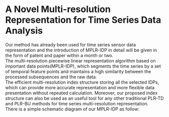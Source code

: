 A Novel Multi-resolution Representation for Time Series Data Analysis 
============================================================================
Our method has already been used for time series sensor data representation and the introduction of MPLR-IDP in detail will be given in the form of patent and paper within a month or two.<br>
The multi-resolution piecewise linear representation algorithm based on important data points(MPLR-IDP), which segments the time series by a set of temporal feature points and maintains a high similarity between the processed subsequences and the raw data.<br>
The efficient multi-resolution index structure storing all the selected IDPs, which can provide more accurate representation and more flexible data presentation without repeated calculation. Moreover, our proposed index structure can also be used as an useful tool for any other traditional PLR-TD and PLR-BU methods for time series multi-resolution representation.<br>
There is a simple schematic diagram of our MPLR-IDP as follow:
